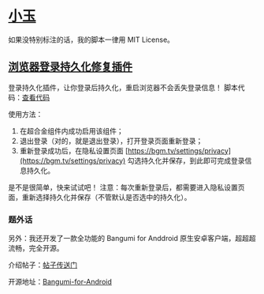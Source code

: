 # [小玉](https://bgm.tv/user/xiaoyvyv)
如果没特别标注的话，我的脚本一律用 MIT License。

## [浏览器登录持久化修复插件](bangumi_login_fix.user.js?raw=true)

登录持久化插件，让你登录后持久化，重启浏览器不会丢失登录信息！
脚本代码：[查看代码](https://github.com/bangumi/scripts/raw/master/xiaoyvyv/bangumi_login_fix.user.js)

使用方法：
1. 在超合金组件内成功启用该组件；
2. 退出登录（对的，就是退出登录），打开登录页面重新登录；
3. 重新登录成功后，在隐私设置页面 [https://bgm.tv/settings/privacy](https://bgm.tv/settings/privacy) 勾选持久化并保存，到此即可完成登录信息持久化。

是不是很简单，快来试试吧！
注意：每次重新登录后，都需要进入隐私设置页面，重新选择持久化并保存（不管默认是否选中的持久化）。

### 题外话
另外：我还开发了一款全功能的 Bangumi for Anddroid 原生安卓客户端，超超超流畅，完全开源。

介绍帖子：[帖子传送门](https://bgm.tv/group/topic/391651)

开源地址：[Bangumi-for-Android](https://github.com/xiaoyvyv/Bangumi-for-Android)
